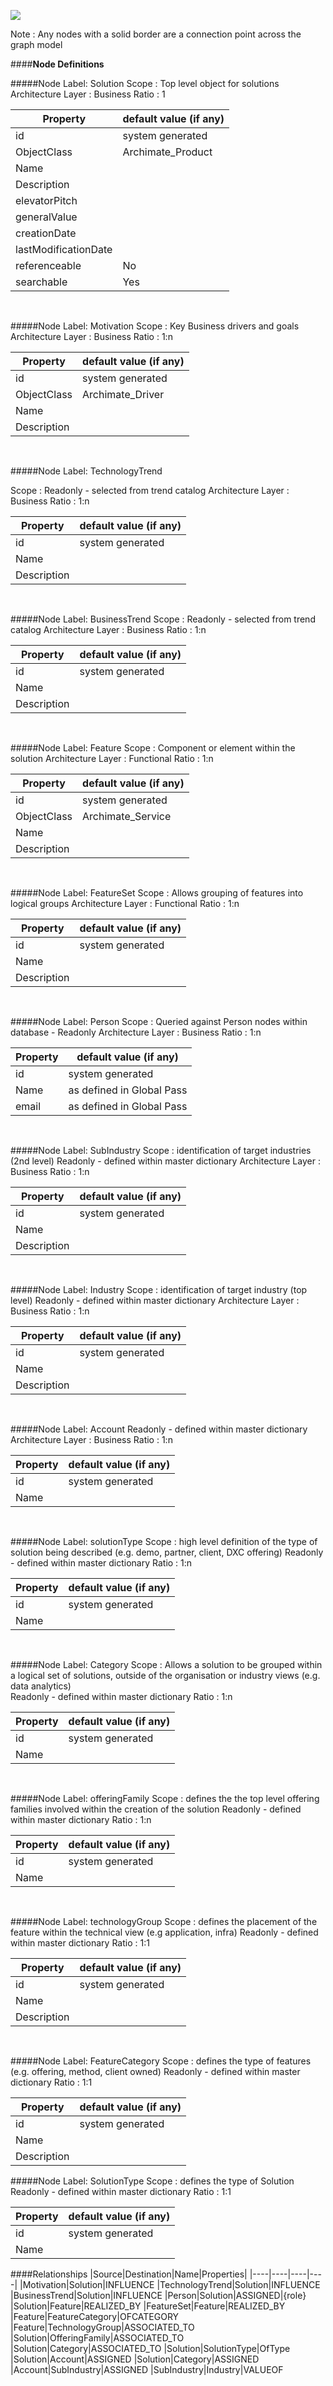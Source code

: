 ![](https://github.dxc.com/ArchitectureOffice/DigitalExplorer/blob/master/images/SolutionMetaModel.png)

Note : Any nodes with a solid border are a connection point across the graph model 

####**Node Definitions**

#####Node Label: Solution
Scope : Top level object for solutions
Architecture Layer : Business
Ratio : 1

|Property|default value (if any)|
|----|----|
|id|system generated
|ObjectClass|Archimate_Product
|Name |
|Description |
|elevatorPitch |
|generalValue |
|creationDate |
|lastModificationDate |
|referenceable|No |
|searchable|Yes |

<br>

#####Node Label: Motivation
Scope : Key Business drivers and goals
Architecture Layer : Business
Ratio : 1:n

|Property|default value (if any)|
|----|----|
|id|system generated
|ObjectClass|Archimate_Driver
|Name |
|Description |

<br>

#####Node Label: TechnologyTrend

Scope :  Readonly - selected from trend catalog
Architecture Layer : Business
Ratio : 1:n

|Property|default value (if any)|
|----|----|
|id|system generated
|Name |
|Description  

<br>

#####Node Label: BusinessTrend
Scope :  Readonly - selected from trend catalog
Architecture Layer : Business
Ratio : 1:n

|Property|default value (if any)|
|----|----|
|id|system generated
|Name |
|Description  

<br>

#####Node Label: Feature
Scope :  Component or element within the solution
Architecture Layer : Functional 
Ratio : 1:n

|Property|default value (if any)|
|----|----|
|id|system generated
|ObjectClass|Archimate_Service
|Name |
|Description  


<br>

#####Node Label: FeatureSet
Scope :  Allows grouping of features into logical groups
Architecture Layer : Functional 
Ratio : 1:n

|Property|default value (if any)|
|----|----|
|id|system generated
|Name |
|Description  


<br>

#####Node Label: Person
Scope : Queried against Person nodes within database - Readonly
Architecture Layer : Business
Ratio : 1:n

|Property|default value (if any)|
|----|----|
|id|system generated
|Name|as defined in Global Pass
|email|as defined in Global Pass


<br>

#####Node Label: SubIndustry
Scope : identification of target industries (2nd level)
Readonly  - defined within master dictionary 
Architecture Layer : Business
Ratio : 1:n

|Property|default value (if any)|
|----|----|
|id|system generated
|Name |
|Description  

<br>

#####Node Label: Industry
Scope : identification of target industry (top level)
Readonly - defined within master dictionary 
Architecture Layer : Business
Ratio : 1:n

|Property|default value (if any)|
|----|----|
|id|system generated
|Name |
|Description  

<br>

#####Node Label: Account
Readonly - defined within master dictionary 
Architecture Layer : Business
Ratio : 1:n

|Property|default value (if any)|
|----|----|
|id|system generated
|Name |


<br>

#####Node Label: solutionType
Scope : high level definition of the type of solution being described (e.g. demo, partner, client, DXC offering)
Readonly - defined within master dictionary 
Ratio : 1:n

|Property|default value (if any)|
|----|----|
|id|system generated
|Name |


<br>

#####Node Label: Category
Scope : Allows a solution to be grouped within a logical set of solutions, outside of the organisation or industry views (e.g. data analytics)  
Readonly - defined within master dictionary 
Ratio : 1:n

|Property|default value (if any)|
|----|----|
|id|system generated
|Name |

<br>

#####Node Label: offeringFamily
Scope : defines the the top level offering families involved within the creation of the solution
Readonly - defined within master dictionary 
Ratio : 1:n

|Property|default value (if any)|
|----|----|
|id|system generated
|Name |

<br>

#####Node Label: technologyGroup
Scope : defines the placement of the feature within the technical view (e.g application, infra)
Readonly - defined within master dictionary 
Ratio : 1:1

|Property|default value (if any)|
|----|----|
|id|system generated
|Name |
|Description  

<br>

#####Node Label: FeatureCategory
Scope : defines the type of features (e.g. offering, method, client owned)
Readonly - defined within master dictionary 
Ratio : 1:1

|Property|default value (if any)|
|----|----|
|id|system generated
|Name |
|Description  |

#####Node Label: SolutionType
Scope : defines the type of Solution
Readonly - defined within master dictionary 
Ratio : 1:1

|Property|default value (if any)|
|----|----|
|id|system generated
|Name |

####Relationships
|Source|Destination|Name|Properties|
|----|----|----|----|
|Motivation|Solution|INFLUENCE
|TechnologyTrend|Solution|INFLUENCE
|BusinessTrend|Solution|INFLUENCE
|Person|Solution|ASSIGNED|{role}
|Solution|Feature|REALIZED_BY
|FeatureSet|Feature|REALIZED_BY
|Feature|FeatureCategory|OFCATEGORY
|Feature|TechnologyGroup|ASSOCIATED_TO
|Solution|OfferingFamily|ASSOCIATED_TO
|Solution|Category|ASSOCIATED_TO
|Solution|SolutionType|OfType
|Solution|Account|ASSIGNED
|Solution|Category|ASSIGNED
|Account|SubIndustry|ASSIGNED
|SubIndustry|Industry|VALUEOF

